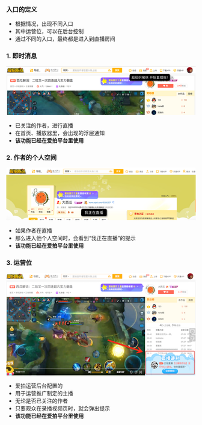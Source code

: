 ### 入口的定义
* 根据情况，出现不同入口
* 其中运营位，可以在后台控制
* 通过不同的入口，最终都是进入到直播房间


### 1. 即时消息
![](img/pc-notice.png)

* 已关注的作者，进行直播
* 在首页、播放器里，会出现的浮层通知
* **该功能已经在爱拍平台里使用**

### 2. 作者的个人空间
![](img/pc-zone.png)

* 如果作者在直播
* 那么进入他个人空间时，会看到“我正在直播”的提示
* **该功能已经在爱拍平台里使用**

### 3. 运营位
![](img/notice-3.png)

* 爱拍运营后台配置的
* 用于运营推广制定的主播
* 无论是否已关注的作者
* 只要观众在录播视频页时，就会弹出提示
* **该功能已经在爱拍平台里使用**






